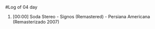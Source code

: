 #Log of 04 day

1. [00:00] Soda Stereo - Signos (Remastered) - Persiana Americana (Remasterizado 2007)
